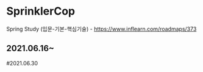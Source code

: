 # SprinklerCop
Spring Study (입문-기본-핵심기술) - https://www.inflearn.com/roadmaps/373
## 2021.06.16~

#2021.06.30
